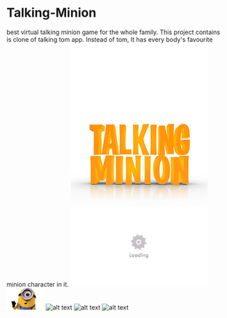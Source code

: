 # Talking-Minion
best virtual talking minion game for the whole family.
This project contains is clone of talking tom app. Instead of tom, It has every body's favourite minion character in it. 
![alt text](https://github.com/ghalib2021/Talking-Minion/blob/master/res/drawable-hdpi/background.png)
![alt text](https://github.com/ghalib2021/Talking-Minion/blob/master/res/drawable-hdpi/ic_launcher.png)
![alt text](https://github.com/ghalib2021/Talking-Minion/blob/master/res/drawable-hdpi/04dd2fbc7b5a9f4e80160a71e16b58d5.jpg.png)
![alt text](https://github.com/ghalib2021/Talking-Minion/blob/master/res/drawable-hdpi/10c66dd6c7148245c5323774ffc0ceef.jpg.png)
![alt text](https://github.com/ghalib2021/Talking-Minion/blob/master/res/drawable-hdpi/392fdf480dc450d89eee7c4af3519b5c.jpg.png)

